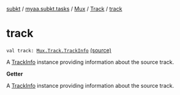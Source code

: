 [subkt](../../../index.md) / [myaa.subkt.tasks](../../index.md) / [Mux](../index.md) / [Track](index.md) / [track](./track.md)

# track

`val track: `[`Mux.Track.TrackInfo`](-track-info/index.md) [(source)](https://github.com/Myaamori/SubKt/blob/0.1.9/src/main/kotlin/myaa/subkt/tasks/muxtask.kt#L186)

A [TrackInfo](-track-info/index.md) instance providing information about the source track.

**Getter**

A [TrackInfo](-track-info/index.md) instance providing information about the source track.

